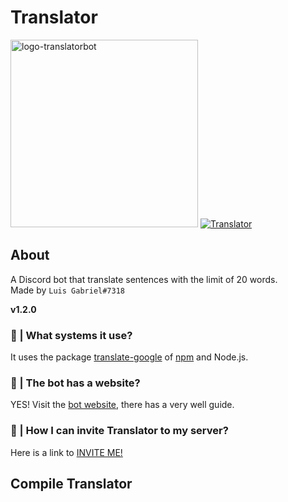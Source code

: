 # Translator


   <a href="https://ibb.co/XjWT7vx"><img src="https://i.ibb.co/8NmVrSg/logo-translatorbot.png" alt="logo-translatorbot" border="0" width="300px" height="300px"></a>
   <a href="https://top.gg/bot/745021822361141278">
   <img src="https://top.gg/api/widget/745021822361141278.svg" alt="Translator" />
   </a>
   <script src="https://discordbotlist.com/widget/index.js" async></script>
<dbl-widget bot-id="bot-translator-4314" centered></dbl-widget>

<h2> About </h2>

A Discord bot that translate sentences with the limit of 20 words. <br>
Made by ```Luis Gabriel#7318```

**v1.2.0**
### 🤔 | What systems it use?
It uses the package <a href="https://www.npmjs.com/package/translate-google">translate-google</a> of <a href="https://www.npmjs.com/">npm</a> and Node.js.

### 🤔 | The bot has a website?
YES! Visit the <a href="https://translatorbot.gitbook.io/home/">bot website</a>, there has a very well guide.

### 🤔 | How I can invite Translator to my server?
Here is a link to <a href="https://discord.com/api/oauth2/authorize?client_id=745021822361141278&permissions=8&scope=bot">INVITE ME!</a>

<h2>Compile Translator</h2>

